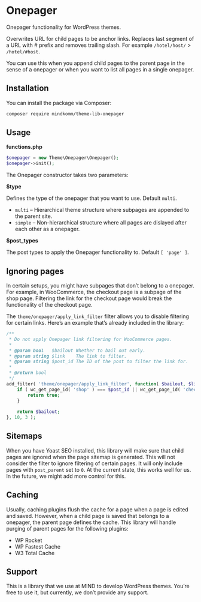 # Onepager

Onepager functionality for WordPress themes.

Overwrites URL for child pages to be anchor links. Replaces last segment of a URL with # prefix and removes trailing slash. For example `/hotel/host/` > `/hotel/#host`.

You can use this when you append child pages to the parent page in the sense of a onepager or when you want to list all pages in a single onepager.

## Installation

You can install the package via Composer:

```bash
composer require mindkomm/theme-lib-onepager
```

## Usage

**functions.php**

```php
$onepager = new Theme\Onepager\Onepager();
$onepager->init();
```

The Onepager constructor takes two parameters:

**$type**

Defines the type of the onepager that you want to use. Default `multi`.

- `multi` – Hierarchical theme structure where subpages are appended to the parent site.
- `simple` – Non-hierarchical structure where all pages are dislayed after each other as a onepager.

**$post_types**

The post types to apply the Onepager functionality to. Default `[ 'page' ]`.

## Ignoring pages

In certain setups, you might have subpages that don’t belong to a onepager. For example, in WooCommerce, the checkout page is a subpage of the shop page. Filtering the link for the checkout page would break the functionality of the checkout page.

The `theme/onepager/apply_link_filter` filter allows you to disable filtering for certain links. Here’s an example that’s already included in the library:

```php
/**
 * Do not apply Onepager link filtering for WooCommerce pages.
 *
 * @param bool   $bailout Whether to bail out early.
 * @param string $link    The link to filter.
 * @param string $post_id The ID of the post to filter the link for.
 *
 * @return bool
 */
add_filter( 'theme/onepager/apply_link_filter', function( $bailout, $link, $post_id ) {
    if ( wc_get_page_id( 'shop' ) === $post_id || wc_get_page_id( 'checkout' ) === $post_id ) {
        return true;
    }
    
    return $bailout;
}, 10, 3 );
```

## Sitemaps

When you have Yoast SEO installed, this library will make sure that child pages are ignored when the page sitemap is generated. This will not consider the filter to ignore filtering of certain pages. It will only include pages with `post_parent` set to `0`. At the current state, this works well for us. In the future, we might add more control for this.

## Caching

Usually, caching plugins flush the cache for a page when a page is edited and saved. However, when a child page is saved that belongs to a onepager, the parent page defines the cache. This library will handle purging of parent pages for the following plugins:

- WP Rocket
- WP Fastest Cache
- W3 Total Cache

## Support

This is a library that we use at MIND to develop WordPress themes. You’re free to use it, but currently, we don’t provide any support.
